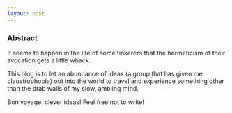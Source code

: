 ```yaml
---
layout: post
---
```


### Abstract

It seems to happen in the life of some tinkerers that the hermeticism of their avocation gets a little whack.

This blog is to let an abundance of ideas (a group that has given me claustrophobia) out into the world to travel and experience something other than the drab walls of my slow, ambling mind.

Bon voyage, clever ideas! Feel free not to write!
